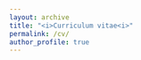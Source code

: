 ```yaml
---
layout: archive
title: "<i>Curriculum vitae<i>"
permalink: /cv/
author_profile: true
---
```



<div id="example1"></div>

<script src="/js/pdfobject.js"></script>
<script>PDFObject.embed("href="https://github.com/GonzalezRvirus/RubenGonzalez.github.io/raw/master/_pages/CV.pdf", "#example1");</script>
